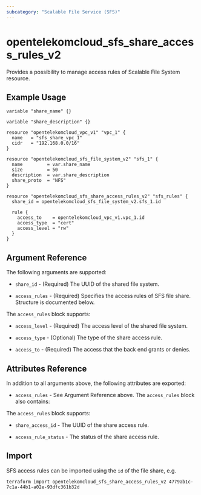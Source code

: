 ```yaml
---
subcategory: "Scalable File Service (SFS)"
---
```


# opentelekomcloud_sfs_share_access_rules_v2

Provides a possibility to manage access rules of Scalable File System resource.

## Example Usage

```hcl
variable "share_name" {}

variable "share_description" {}

resource "opentelekomcloud_vpc_v1" "vpc_1" {
  name   = "sfs_share_vpc_1"
  cidr   = "192.168.0.0/16"
}

resource "opentelekomcloud_sfs_file_system_v2" "sfs_1" {
  name         = var.share_name
  size         = 50
  description  = var.share_description
  share_proto  = "NFS"
}

resource "opentelekomcloud_sfs_share_access_rules_v2" "sfs_rules" {
  share_id = opentelekomcloud_sfs_file_system_v2.sfs_1.id

  rule {
    access_to    = opentelekomcloud_vpc_v1.vpc_1.id
    access_type  = "cert"
    access_level = "rw"
  }
}
```

## Argument Reference

The following arguments are supported:

* `share_id` - (Required) The UUID of the shared file system.

* `access_rules` - (Required) Specifies the access rules of SFS file share. Structure is documented below.

The `access_rules` block supports:

* `access_level` - (Required) The access level of the shared file system.

* `access_type` - (Optional) The type of the share access rule.

* `access_to` - (Required) The access that the back end grants or denies.

## Attributes Reference

In addition to all arguments above, the following attributes are exported:

* `access_rules` - See Argument Reference above. The `access_rules` block also contains:

The `access_rules` block supports:

* `share_access_id` - The UUID of the share access rule.

* `access_rule_status` - The status of the share access rule.

## Import

SFS access rules can be imported using the `id` of the file share, e.g.

```shell
terraform import opentelekomcloud_sfs_share_access_rules_v2 4779ab1c-7c1a-44b1-a02e-93dfc361b32d
```
